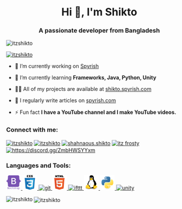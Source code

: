 <h1 align="center">Hi 👋, I'm Shikto</h1>
<h3 align="center">A passionate developer from Bangladesh</h3>

<p align="left"> <img src="https://komarev.com/ghpvc/?username=itzshikto&label=Profile%20views&color=0e75b6&style=flat" alt="itzshikto" /> </p>

<p align="left"> <a href="https://twitter.com/itzshikto" target="blank"><img src="https://img.shields.io/twitter/follow/itzshikto?logo=twitter&style=for-the-badge" alt="itzshikto" /></a> </p>

- 🔭 I’m currently working on [Spyrish](spyrish.com)

- 🌱 I’m currently learning **Frameworks, Java, Python, Unity**

- 👨‍💻 All of my projects are available at [shikto.spyrish.com](shikto.spyrish.com)

- 📝 I regularly write articles on [spyrish.com](spyrish.com)

- ⚡ Fun fact **I have a YouTube channel and I make YouTube videos.**

<h3 align="left">Connect with me:</h3>
<p align="left">
<a href="https://twitter.com/itzshikto" target="blank"><img align="center" src="https://raw.githubusercontent.com/rahuldkjain/github-profile-readme-generator/master/src/images/icons/Social/twitter.svg" alt="itzshikto" height="30" width="40" /></a>
<a href="https://fb.com/itzshikto" target="blank"><img align="center" src="https://raw.githubusercontent.com/rahuldkjain/github-profile-readme-generator/master/src/images/icons/Social/facebook.svg" alt="itzshikto" height="30" width="40" /></a>
<a href="https://instagram.com/shahnaous.shikto" target="blank"><img align="center" src="https://raw.githubusercontent.com/rahuldkjain/github-profile-readme-generator/master/src/images/icons/Social/instagram.svg" alt="shahnaous.shikto" height="30" width="40" /></a>
<a href="https://www.youtube.com/c/itz frosty" target="blank"><img align="center" src="https://raw.githubusercontent.com/rahuldkjain/github-profile-readme-generator/master/src/images/icons/Social/youtube.svg" alt="itz frosty" height="30" width="40" /></a>
<a href="https://discord.gg/https://discord.gg/ZmbHWSYYxm" target="blank"><img align="center" src="https://raw.githubusercontent.com/rahuldkjain/github-profile-readme-generator/master/src/images/icons/Social/discord.svg" alt="https://discord.gg/ZmbHWSYYxm" height="30" width="40" /></a>
</p>

<h3 align="left">Languages and Tools:</h3>
<p align="left"> <a href="https://getbootstrap.com" target="_blank" rel="noreferrer"> <img src="https://raw.githubusercontent.com/devicons/devicon/master/icons/bootstrap/bootstrap-plain-wordmark.svg" alt="bootstrap" width="40" height="40"/> </a> <a href="https://www.w3schools.com/css/" target="_blank" rel="noreferrer"> <img src="https://raw.githubusercontent.com/devicons/devicon/master/icons/css3/css3-original-wordmark.svg" alt="css3" width="40" height="40"/> </a> <a href="https://git-scm.com/" target="_blank" rel="noreferrer"> <img src="https://www.vectorlogo.zone/logos/git-scm/git-scm-icon.svg" alt="git" width="40" height="40"/> </a> <a href="https://www.w3.org/html/" target="_blank" rel="noreferrer"> <img src="https://raw.githubusercontent.com/devicons/devicon/master/icons/html5/html5-original-wordmark.svg" alt="html5" width="40" height="40"/> </a> <a href="https://ifttt.com/" target="_blank" rel="noreferrer"> <img src="https://www.vectorlogo.zone/logos/ifttt/ifttt-ar21.svg" alt="ifttt" width="40" height="40"/> </a> <a href="https://www.linux.org/" target="_blank" rel="noreferrer"> <img src="https://raw.githubusercontent.com/devicons/devicon/master/icons/linux/linux-original.svg" alt="linux" width="40" height="40"/> </a> <a href="https://www.python.org" target="_blank" rel="noreferrer"> <img src="https://raw.githubusercontent.com/devicons/devicon/master/icons/python/python-original.svg" alt="python" width="40" height="40"/> </a> <a href="https://unity.com/" target="_blank" rel="noreferrer"> <img src="https://www.vectorlogo.zone/logos/unity3d/unity3d-icon.svg" alt="unity" width="40" height="40"/> </a> </p>



<p><img align="left" src="https://github-readme-stats.vercel.app/api/top-langs?username=itzshikto&show_icons=true&locale=en&layout=compact" alt="itzshikto" /></p>

<p>&nbsp;<img align="center" src="https://github-readme-stats.vercel.app/api?username=itzshikto&show_icons=true&locale=en" alt="itzshikto" /></p>
